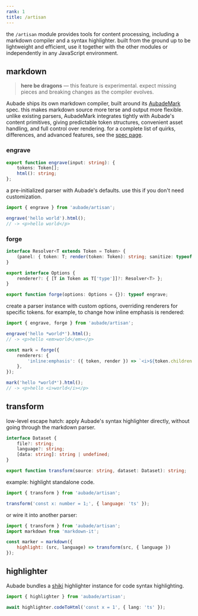 ```yaml
---
rank: 1
title: /artisan
---
```


the `/artisan` module provides tools for content processing, including a markdown compiler and a syntax highlighter. built from the ground up to be lightweight and efficient, use it together with the other modules or independently in any JavaScript environment.

## markdown

> **here be dragons** — this feature is experimental. expect missing pieces and breaking changes as the compiler evolves.

Aubade ships its own markdown compiler, built around its [AubadeMark](/docs/spec) spec. this makes markdown source more terse and output more flexible. unlike existing parsers, AubadeMark integrates tightly with Aubade's content primitives, giving predictable token structures, convenient asset handling, and full control over rendering. for a complete list of quirks, differences, and advanced features, see the [spec page](/docs/spec).

### engrave

```typescript
export function engrave(input: string): {
	tokens: Token[];
	html(): string;
};
```

a pre-initialized parser with Aubade's defaults. use this if you don't need customization.

```typescript
import { engrave } from 'aubade/artisan';

engrave('hello world').html();
// -> <p>hello world</p>
```

### forge

```typescript
interface Resolver<T extends Token = Token> {
	(panel: { token: T; render(token: Token): string; sanitize: typeof escape }): string;
}

export interface Options {
	renderer?: { [T in Token as T['type']]?: Resolver<T> };
}

export function forge(options: Options = {}): typeof engrave;
```

create a parser instance with custom options, overriding renderers for specific tokens. for example, to change how inline emphasis is rendered:

```typescript
import { engrave, forge } from 'aubade/artisan';

engrave('hello *world*').html();
// -> <p>hello <em>world</em></p>

const mark = forge({
	renderers: {
		'inline:emphasis': ({ token, render }) => `<i>${token.children.map(render).join('')}</i>`,
	},
});

mark('hello *world*').html();
// -> <p>hello <i>world</i></p>
```

## transform

low-level escape hatch: apply Aubade's syntax highlighter directly, without going through the markdown parser.

```typescript
interface Dataset {
	file?: string;
	language?: string;
	[data: string]: string | undefined;
}

export function transform(source: string, dataset: Dataset): string;
```

example: highlight standalone code.

```javascript
import { transform } from 'aubade/artisan';

transform('const x: number = 1;', { language: 'ts' });
```

or wire it into another parser:

```javascript
import { transform } from 'aubade/artisan';
import markdown from 'markdown-it';

const marker = markdown({
	highlight: (src, language) => transform(src, { language })
});
```

## highlighter

Aubade bundles a [shiki](https://shiki.style/) highlighter instance for code syntax highlighting.

```typescript
import { highlighter } from 'aubade/artisan';

await highlighter.codeToHtml('const x = 1', { lang: 'ts' });
```
